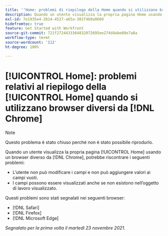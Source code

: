 ```yaml
---
title: '’Home: problemi di riepilogo della Home quando si utilizzano browser diversi da Chrome'
description: Quando un utente visualizza la propria pagina Home usando un browser diverso da Chrome, potrebbe riscontrare diversi problemi.
exl-id: 7e1935e4-2814-4527-a65a-301f4b9a9669
hidefromtoc: true
feature: Get Started with Workfront
source-git-commit: 721f2724433364832072695ee274d4abe08e7a8a
workflow-type: tm+mt
source-wordcount: '112'
ht-degree: 100%

---
```


# [!UICONTROL Home]: problemi relativi al riepilogo della [!UICONTROL Home] quando si utilizzano browser diversi da [!DNL Chrome]

>[!NOTE]
>
>Questo problema è stato chiuso perché non è stato possibile riprodurlo.


Quando un utente visualizza la propria pagina [!UICONTROL Home] usando un browser diverso da [!DNL Chrome], potrebbe riscontrare i seguenti problemi:

* L’utente non può modificare i campi e non può aggiungere valori ai campi vuoti.
* I campi possono essere visualizzati anche se non esistono nell’oggetto di lavoro visualizzato.

Questi problemi sono stati segnalati nei seguenti browser:

* [!DNL Safari]
* [!DNL Firefox]
* [!DNL Microsoft Edge]

_Segnalato per la prima volta il martedì 23 novembre 2021._
